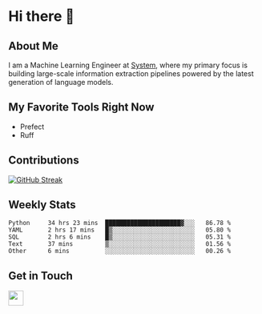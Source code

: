 # Hi there 👋

## About Me
I am a Machine Learning Engineer at [System](https://www.system.com), where my primary focus is building large-scale information extraction pipelines powered by the latest generation of language models.

## My Favorite Tools Right Now
- Prefect
- Ruff


## Contributions
[![GitHub Streak](https://streak-stats.demolab.com/?user=naingthet&theme=dark)](https://git.io/streak-stats)


## Weekly Stats
<!--START_SECTION:waka-->

```text
Python     34 hrs 23 mins  █████████████████████▓░░░   86.78 %
YAML       2 hrs 17 mins   █▒░░░░░░░░░░░░░░░░░░░░░░░   05.80 %
SQL        2 hrs 6 mins    █▒░░░░░░░░░░░░░░░░░░░░░░░   05.31 %
Text       37 mins         ▒░░░░░░░░░░░░░░░░░░░░░░░░   01.56 %
Other      6 mins          ░░░░░░░░░░░░░░░░░░░░░░░░░   00.26 %
```

<!--END_SECTION:waka-->

## Get in Touch
<p align='left'>
<!-- <a href="https://naingthet.github.io/"><img height="30" src="https://img.shields.io/badge/Portfolio-%230077B5.svg?style=for-the-badge&logoColor=white"></a>&nbsp;&nbsp; -->
<a href="https://www.linkedin.com/in/thet-naing/"><img height="30" src="https://img.shields.io/badge/linkedin-%230077B5.svg?style=for-the-badge&logo=linkedin&logoColor=white"></a>&nbsp;&nbsp;
</p>
